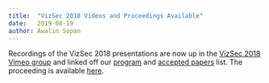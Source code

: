 ```yaml
---
title:  "VizSec 2018 Videos and Proceedings Available"
date:   2019-08-19
author: Awalin Sopan
---
```


<p>Recordings of the VizSec 2018 presentations are now up in the <a href="https://vimeo
.com/search?q=vizsec+2018&uploaded=this-year">VizSec 2018 Vimeo group</a> and linked off our <a 
href="/vizsec2018/#program">program</a> and <a href="/vizsec2018/#papers">accepted papers</a> list. The proceeding 
is available <a href="https://ieeexplore.ieee.org/xpl/conhome/8706256/proceeding">here</a>. </p>
